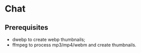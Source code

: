 # Chat

## Prerequisites

- dwebp to create webp thumbnails;
- ffmpeg to process mp3/mp4/webm and create thumbnails.
